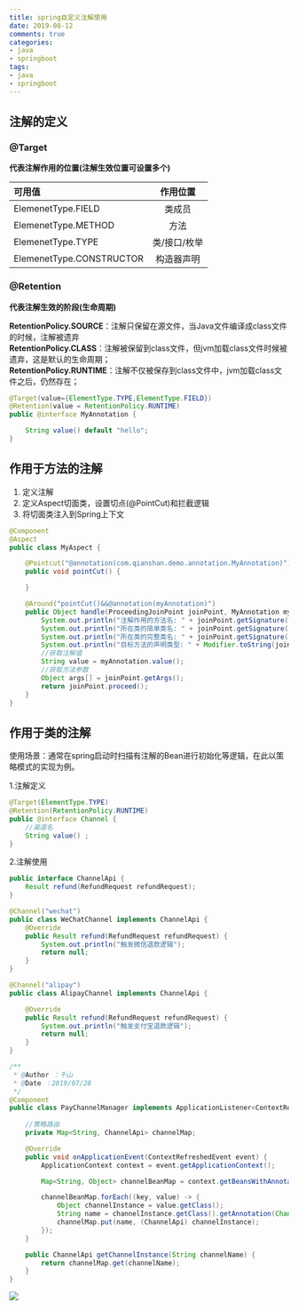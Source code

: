 ```yaml
---
title: spring自定义注解使用
date: 2019-08-12
comments: true
categories:
- java
- springboot
tags:
- java
- springboot
---
```


## 注解的定义

### @Target

**代表注解作用的位置(注解生效位置可设置多个)**

| 可用值       | 作用位置 
| :--------------- | :--: | 
| ElemenetType.FIELD    |  类成员  |  
| ElemenetType.METHOD   |  方法  |   
| ElemenetType.TYPE |  类/接口/枚举  | 
| ElemenetType.CONSTRUCTOR |构造器声明|

<!-- more -->

### @Retention

**代表注解生效的阶段(生命周期)**

**RetentionPolicy.SOURCE**：注解只保留在源文件，当Java文件编译成class文件的时候，注解被遗弃  
**RetentionPolicy.CLASS**：注解被保留到class文件，但jvm加载class文件时候被遗弃，这是默认的生命周期；  
**RetentionPolicy.RUNTIME**：注解不仅被保存到class文件中，jvm加载class文件之后，仍然存在；


```java
@Target(value={ElementType.TYPE,ElementType.FIELD})
@Retention(value = RetentionPolicy.RUNTIME)
public @interface MyAnnotation {

    String value() default "hello";
}
```
## 作用于方法的注解

1. 定义注解
2. 定义Aspect切面类，设置切点(@PointCut)和拦截逻辑
3. 将切面类注入到Spring上下文

```java
@Component
@Aspect
public class MyAspect {

    @Pointcut("@annotation(com.qianshan.demo.annotation.MyAnnotation)")
    public void pointCut() {

    }

    @Around("pointCut()&&@annotation(myAnnotation)")
    public Object handle(ProceedingJoinPoint joinPoint, MyAnnotation myAnnotation) throws Throwable {
        System.out.println("注解作用的方法名: " + joinPoint.getSignature().getName());
        System.out.println("所在类的简单类名: " + joinPoint.getSignature().getDeclaringType().getSimpleName());
        System.out.println("所在类的完整类名: " + joinPoint.getSignature().getDeclaringType());
        System.out.println("目标方法的声明类型: " + Modifier.toString(joinPoint.getSignature().getModifiers()));
        //获取注解值
        String value = myAnnotation.value();
        //获取方法参数
        Object args[] = joinPoint.getArgs();
        return joinPoint.proceed();
    }
}
```

## 作用于类的注解

使用场景：通常在spring启动时扫描有注解的Bean进行初始化等逻辑，在此以策略模式的实现为例。

1.注解定义
```java
@Target(ElementType.TYPE)
@Retention(RetentionPolicy.RUNTIME)
public @interface Channel {
    //渠道名
    String value() ;
}
```
2.注解使用

```java
public interface ChannelApi {
    Result refund(RefundRequest refundRequest);
}
```

```java
@Channel("wechat")
public class WeChatChannel implements ChannelApi {
    @Override
    public Result refund(RefundRequest refundRequest) {
        System.out.println("触发微信退款逻辑");
        return null;
    }
}
```

```java
@Channel("alipay")
public class AlipayChannel implements ChannelApi {

    @Override
    public Result refund(RefundRequest refundRequest) {
        System.out.println("触发支付宝退款逻辑");
        return null;
    }
}
```

```java
/**
 * @Author ：千山
 * @Date ：2019/07/28
 */
@Component
public class PayChannelManager implements ApplicationListener<ContextRefreshedEvent> {
  
    //策略路由
    private Map<String, ChannelApi> channelMap;

    @Override
    public void onApplicationEvent(ContextRefreshedEvent event) {
        ApplicationContext context = event.getApplicationContext();

        Map<String, Object> channelBeanMap = context.getBeansWithAnnotation(Channel.class);

        channelBeanMap.forEach((key, value) -> {
            Object channelInstance = value.getClass();
            String name = channelInstance.getClass().getAnnotation(Channel.class).name();
            channelMap.put(name, (ChannelApi) channelInstance);
        });
    }

    public ChannelApi getChannelInstance(String channelName) {
        return channelMap.get(channelName);
    }
}
```




![](https://oscimg.oschina.net/oscnet/be1412c6890280b7976893810e491212df3.jpg)